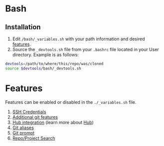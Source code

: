 # Bash

## Installation

1. Edit `/bash/_variables.sh` with your path information and desired [features](#features).
1. Source the `_devtools.sh` file from your `.bashrc` file located in your User directory. Example is as follows:

```bash
devtools=/path/to/where/this/repo/was/cloned
source $devtools/bash/_devtools.sh
```

# Features

Features can be enabled or disabled in the `./_variables.sh` file.

1. [SSH Credentials](features/ssh-credentials)
1. [Additional git features](features/additional-git-functionality)
1. [Hub integration](features/hub) (learn more about [Hub](https://hub.github.com/))
1. [Git aliases](features/git-alias)
1. [Git prompt](features/git-prompt)
1. [Repo/Project Search](features/project-finder)

